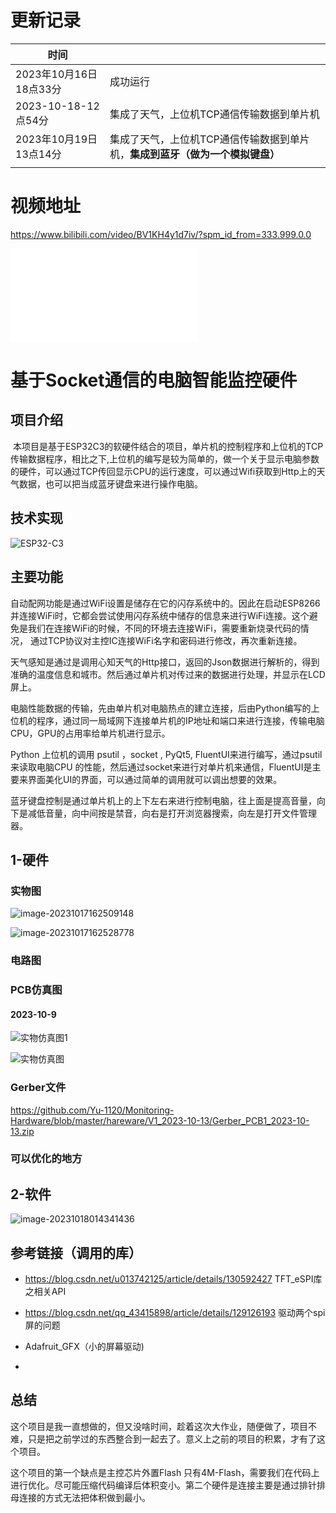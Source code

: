 # 更新记录



| 时间                   |                                                              |
| ---------------------- | ------------------------------------------------------------ |
| 2023年10月16日18点33分 | 成功运行                                                     |
| 2023-10-18-12点54分    | 集成了天气，上位机TCP通信传输数据到单片机                    |
| 2023年10月19日13点14分 | 集成了天气，上位机TCP通信传输数据到单片机，**集成到蓝牙（做为一个模拟键盘）** |
|                        |                                                              |



# 视频地址


https://www.bilibili.com/video/BV1KH4y1d7iv/?spm_id_from=333.999.0.0


<iframe src="//player.bilibili.com/player.html?aid=962297299&bvid=BV1KH4y1d7iv&cid=1303834788&p=1" scrolling="no" border="0" frameborder="no" framespacing="0" allowfullscreen="true"></iframe>




# 基于Socket通信的电脑智能监控硬件

## 项目介绍

​	本项目是基于ESP32C3的软硬件结合的项目，单片机的控制程序和上位机的TCP 传输数据程序，相比之下,上位机的编写是较为简单的，做一个关于显示电脑参数的硬件，可以通过TCP传回显示CPU的运行速度，可以通过Wifi获取到Http上的天气数据，也可以把当成蓝牙键盘来进行操作电脑。







## 技术实现



![ESP32-C3](Readme.assets/ESP32-C3.png)

## 主要功能

自动配网功能是通过WiFi设置是储存在它的闪存系统中的。因此在启动ESP8266并连接WiFi时，它都会尝试使用闪存系统中储存的信息来进行WiFi连接。这个避免是我们在连接WiFi的时候，不同的环境去连接WiFi，需要重新烧录代码的情况， 通过TCP协议对主控IC连接WiFi名字和密码进行修改，再次重新连接。







天气感知是通过是调用心知天气的Http接口，返回的Json数据进行解析的，得到准确的温度信息和城市。然后通过单片机对传过来的数据进行处理，并显示在LCD屏上。









电脑性能数据的传输，先由单片机对电脑热点的建立连接，后由Python编写的上位机的程序，通过同一局域网下连接单片机的IP地址和端口来进行连接，传输电脑CPU，GPU的占用率给单片机进行显示。









Python 上位机的调用  psutil ，socket , PyQt5, FluentUI来进行编写，通过psutil来读取电脑CPU 的性能，然后通过socket来进行对单片机来通信，FluentUI是主要来界面美化UI的界面，可以通过简单的调用就可以调出想要的效果。









蓝牙键盘控制是通过单片机上的上下左右来进行控制电脑，往上面是提高音量，向下是减低音量，向中间按是禁音，向右是打开浏览器搜索，向左是打开文件管理器。



## 1-硬件



### 实物图



![image-20231017162509148](Readme.assets/image-20231017162509148.png)





![image-20231017162528778](Readme.assets/image-20231017162528778.png)



### 电路图



### PCB仿真图

#### 2023-10-9

![实物仿真图1](Readme.assets/实物仿真图1.png)



![实物仿真图](Readme.assets/实物仿真图.png)

### Gerber文件

https://github.com/Yu-1120/Monitoring-Hardware/blob/master/hareware/V1_2023-10-13/Gerber_PCB1_2023-10-13.zip

### 可以优化的地方



#### 







## 2-软件

















![image-20231018014341436](Readme.assets/image-20231018014341436.png)









## 参考链接（调用的库）



- https://blog.csdn.net/u013742125/article/details/130592427     TFT_eSPI库之相关API

- https://blog.csdn.net/qq_43415898/article/details/129126193    驱动两个spi屏的问题

- Adafruit_GFX（小的屏幕驱动)

- 







## 总结

这个项目是我一直想做的，但又没啥时间，趁着这次大作业，随便做了，项目不难，只是把之前学过的东西整合到一起去了。意义上之前的项目的积累，才有了这个项目。

这个项目的第一个缺点是主控芯片外置Flash 只有4M-Flash，需要我们在代码上进行优化。尽可能压缩代码编译后体积变小。第二个硬件是连接主要是通过排针排母连接的方式无法把体积做到最小。






